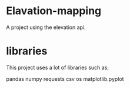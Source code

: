 # Elavation-mapping

A project using the elevation api.

# libraries

This project uses a lot of libraries such as;

pandas
numpy
requests
csv
os
matplotlib.pyplot
